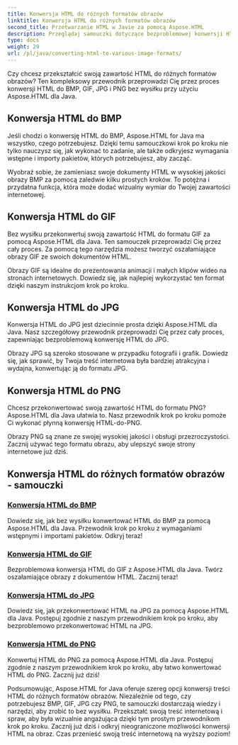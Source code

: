 ```yaml
---
title: Konwersja HTML do różnych formatów obrazów
linktitle: Konwersja HTML do różnych formatów obrazów
second_title: Przetwarzanie HTML w Javie za pomocą Aspose.HTML
description: Przeglądaj samouczki dotyczące bezproblemowej konwersji HTML do BMP, GIF, JPG i PNG za pomocą Aspose.HTML dla Java. Twórz oszałamiające obrazy z dokumentów HTML.
type: docs
weight: 29
url: /pl/java/converting-html-to-various-image-formats/
---
```


Czy chcesz przekształcić swoją zawartość HTML do różnych formatów obrazów? Ten kompleksowy przewodnik przeprowadzi Cię przez proces konwersji HTML do BMP, GIF, JPG i PNG bez wysiłku przy użyciu Aspose.HTML dla Java. 

## Konwersja HTML do BMP

Jeśli chodzi o konwersję HTML do BMP, Aspose.HTML for Java ma wszystko, czego potrzebujesz. Dzięki temu samouczkowi krok po kroku nie tylko nauczysz się, jak wykonać to zadanie, ale także odkryjesz wymagania wstępne i importy pakietów, których potrzebujesz, aby zacząć.

Wyobraź sobie, że zamieniasz swoje dokumenty HTML w wysokiej jakości obrazy BMP za pomocą zaledwie kilku prostych kroków. To potężna i przydatna funkcja, która może dodać wizualny wymiar do Twojej zawartości internetowej.

## Konwersja HTML do GIF

Bez wysiłku przekonwertuj swoją zawartość HTML do formatu GIF za pomocą Aspose.HTML dla Java. Ten samouczek przeprowadzi Cię przez cały proces. Za pomocą tego narzędzia możesz tworzyć oszałamiające obrazy GIF ze swoich dokumentów HTML.

Obrazy GIF są idealne do prezentowania animacji i małych klipów wideo na stronach internetowych. Dowiedz się, jak najlepiej wykorzystać ten format dzięki naszym instrukcjom krok po kroku.

## Konwersja HTML do JPG

Konwersja HTML do JPG jest dziecinnie prosta dzięki Aspose.HTML dla Java. Nasz szczegółowy przewodnik przeprowadzi Cię przez cały proces, zapewniając bezproblemową konwersję HTML do JPG.

Obrazy JPG są szeroko stosowane w przypadku fotografii i grafik. Dowiedz się, jak sprawić, by Twoja treść internetowa była bardziej atrakcyjna i wydajna, konwertując ją do formatu JPG.

## Konwersja HTML do PNG

Chcesz przekonwertować swoją zawartość HTML do formatu PNG? Aspose.HTML dla Java ułatwia to. Nasz przewodnik krok po kroku pomoże Ci wykonać płynną konwersję HTML-do-PNG.

Obrazy PNG są znane ze swojej wysokiej jakości i obsługi przezroczystości. Zacznij używać tego formatu obrazu, aby ulepszyć swoje strony internetowe już dziś.

## Konwersja HTML do różnych formatów obrazów - samouczki
### [Konwersja HTML do BMP](./convert-html-to-bmp/)
Dowiedz się, jak bez wysiłku konwertować HTML do BMP za pomocą Aspose.HTML dla Java. Przewodnik krok po kroku z wymaganiami wstępnymi i importami pakietów. Odkryj teraz!
### [Konwersja HTML do GIF](./convert-html-to-gif/)
Bezproblemowa konwersja HTML do GIF z Aspose.HTML dla Java. Twórz oszałamiające obrazy z dokumentów HTML. Zacznij teraz!
### [Konwersja HTML do JPG](./convert-html-to-jpg/)
Dowiedz się, jak przekonwertować HTML na JPG za pomocą Aspose.HTML dla Java. Postępuj zgodnie z naszym przewodnikiem krok po kroku, aby bezproblemowo przekonwertować HTML na JPG.
### [Konwersja HTML do PNG](./convert-html-to-png/)
Konwertuj HTML do PNG za pomocą Aspose.HTML dla Java. Postępuj zgodnie z naszym przewodnikiem krok po kroku, aby łatwo konwertować HTML do PNG. Zacznij już dziś!

Podsumowując, Aspose.HTML for Java oferuje szereg opcji konwersji treści HTML do różnych formatów obrazów. Niezależnie od tego, czy potrzebujesz BMP, GIF, JPG czy PNG, te samouczki dostarczają wiedzy i narzędzi, aby zrobić to bez wysiłku. Przekształć swoją treść internetową i spraw, aby była wizualnie angażująca dzięki tym prostym przewodnikom krok po kroku. Zacznij już dziś i odkryj nieograniczone możliwości konwersji HTML na obraz. Czas przenieść swoją treść internetową na wyższy poziom!